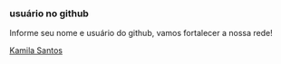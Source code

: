 ### usuário no github 

Informe seu nome e usuário do github, vamos fortalecer a nossa rede! 

[Kamila Santos](https://github.com/kamilahsantos)